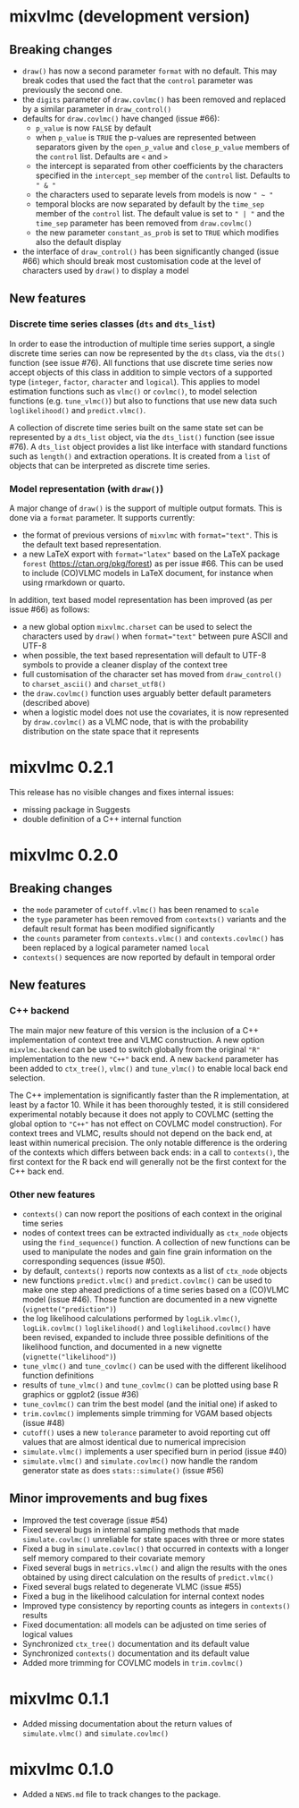 # mixvlmc (development version)
## Breaking changes
* `draw()` has now a second parameter `format` with no default. This may break
  codes that used the fact that the `control` parameter was previously the 
  second one. 
* the `digits` parameter of `draw.covlmc()` has been removed and replaced by a
  similar parameter in `draw_control()`
* defaults for `draw.covlmc()` have changed (issue #66):
  * `p_value` is now `FALSE` by default
  * when `p_value` is `TRUE` the p-values are represented between separators 
    given by the `open_p_value` and `close_p_value` members of the `control`
    list. Defaults are `<` and `>`
  * the intercept is separated from other coefficients by the characters
    specified in the `intercept_sep` member of the `control` list. Defaults
    to `" & "`
  * the characters used to separate levels from models is now `" ~ "`
  * temporal blocks are now separated by default by the `time_sep` member
    of the `control` list. The default value is set to `" | "` and the
    `time_sep` parameter has been removed from `draw.covlmc()`
  * the new parameter `constant_as_prob` is set to `TRUE` which modifies also
    the default display
* the interface of `draw_control()` has been significantly changed (issue #66)
  which should break most customisation code at the level of characters used
  by `draw()` to display a model

## New features
### Discrete time series classes (`dts` and `dts_list`)
In order to ease the introduction of multiple time series support, a single
discrete time series can now be represented by the `dts` class, via the `dts()`
function (see issue #76). All functions that use discrete time series now accept
objects of this class in addition to simple vectors of a supported type
(`integer`, `factor`, `character` and `logical`). This applies to model
estimation functions such as `vlmc()` or `covlmc()`, to model selection functions
(e.g. `tune_vlmc()`) but also to functions that use new data such
`loglikelihood()` and `predict.vlmc()`.

A collection of discrete time series built on the same state set can be 
represented by a `dts_list` object, via the `dts_list()` function (see 
issue #76). A `dts_list` object provides a list like interface with standard
functions such as `length()` and extraction operations. It is created from a 
`list` of objects that can be interpreted as discrete time series. 

### Model representation (with `draw()`)
A major change of `draw()` is the support of multiple output formats. This is
done via a `format` parameter. It supports currently:

* the format of previous versions of `mixvlmc` with `format="text"`. This is
  the default text based representation.
* a new LaTeX export with `format="latex"` based on the LaTeX package `forest` 
  (<https://ctan.org/pkg/forest>) as per issue #66. This can be used to include
  (CO)VLMC models in LaTeX document, for instance when using rmarkdown or quarto.

In addition, text based model representation has been improved (as per 
issue #66) as follows:

* a new global option `mixvlmc.charset` can be used to select the characters
  used by `draw()` when `format="text"` between pure ASCII and UTF-8
* when possible, the text based representation will default to UTF-8 symbols to 
  provide a cleaner display of the context tree
* full customisation of the character set has moved from `draw_control()` to 
  `charset_ascii()` and `charset_utf8()`
* the `draw.covlmc()` function uses arguably better default parameters 
  (described above)
* when a logistic model does not use the covariates, it is now represented 
  by `draw.covlmc()` as a VLMC node, that is with the probability distribution
  on the state space that it represents

# mixvlmc 0.2.1
This release has no visible changes and fixes internal issues:

* missing package in Suggests
* double definition of a C++ internal function

# mixvlmc 0.2.0

## Breaking changes
* the `mode` parameter of `cutoff.vlmc()` has been renamed to `scale`
* the `type` parameter has been removed from `contexts()` variants and the 
  default result format has been modified significantly
* the `counts` parameter from `contexts.vlmc()` and `contexts.covlmc()` has
  been replaced by a logical parameter named `local`
* `contexts()` sequences are now reported by default in temporal order

## New features
### C++ backend
The main major new feature of this version is the inclusion of a C++ 
implementation of context tree and VLMC construction. A new option 
`mixvlmc.backend` can be used to switch globally from the original `"R"` 
implementation to the new `"C++"` back end. A new `backend` parameter has
been added to `ctx_tree()`, `vlmc()` and `tune_vlmc()` to enable local back end
selection. 

The C++ implementation is significantly faster than the R implementation, at 
least by a factor 10. While it has been thoroughly tested, it is still 
considered experimental notably because it does not apply to COVLMC (setting the 
global  option to `"C++"` has not effect on COVLMC model construction). For 
context trees and VLMC, results should not depend on the back end, at least 
within numerical precision. The only notable difference is the ordering of the 
contexts which differs between back ends: in a call to `contexts()`, the first 
context for the R back end will generally not be the first context for the C++ 
back end. 

### Other new features
* `contexts()` can now report the positions of each context in the original time
  series
* nodes of context trees can be extracted individually as `ctx_node` objects 
  using the `find_sequence()` function. A collection of new functions can be
  used to manipulate the nodes and gain fine grain information on the 
  corresponding sequences (issue #50). 
* by default, `contexts()` reports now contexts as a list of `ctx_node` objects
* new functions `predict.vlmc()` and `predict.covlmc()` can be used to make one 
  step ahead predictions of a time series based on a (CO)VLMC model (issue #46).
  Those function are documented in  a new vignette (`vignette("prediction")`)
* the log likelihood calculations performed by `logLik.vlmc()`, `logLik.covlmc()`
  `loglikelihood()` and `loglikelihood.covlmc()` have been revised, expanded to 
  include three possible definitions of the likelihood function, and documented 
  in a new vignette (`vignette("likelihood")`)
* `tune_vlmc()` and `tune_covlmc()` can be used with the different likelihood 
  function definitions
* results of `tune_vlmc()` and `tune_covlmc()` can be plotted using base R 
  graphics or ggplot2 (issue #36)
* `tune_covlmc()` can trim the best model (and the initial one) if asked to  
* `trim.covlmc()` implements simple trimming for VGAM based objects (issue #48)
* `cutoff()` uses a new `tolerance` parameter to avoid reporting cut off values
  that are almost identical due to numerical imprecision 
* `simulate.vlmc()` implements a user specified burn in period (issue #40)
* `simulate.vlmc()` and `simulate.covlmc()` now handle the random generator 
  state as does `stats::simulate()` (issue #56)
  
## Minor improvements and bug fixes
* Improved the test coverage (issue #54)
* Fixed several bugs in internal sampling methods that made `simulate.covlmc()`
  unreliable for state spaces with three or more states
* Fixed a bug in `simulate.covlmc()` that occurred in contexts with a longer 
  self memory compared to their covariate memory
* Fixed several bugs in `metrics.vlmc()` and align the results with the ones
  obtained by using direct calculation on the results of `predict.vlmc()`
* Fixed several bugs related to degenerate VLMC (issue #55)
* Fixed a bug in the likelihood calculation for internal context nodes
* Improved type consistency by reporting counts as integers in `contexts()` 
  results
* Fixed documentation: all models can be adjusted on time series of logical 
  values
* Synchronized `ctx_tree()` documentation and its default value
* Synchronized `contexts()` documentation and its default value
* Added more trimming for COVLMC models in `trim.covlmc()`

# mixvlmc 0.1.1

* Added missing documentation about the return values of `simulate.vlmc()` and
  `simulate.covlmc()`

# mixvlmc 0.1.0

* Added a `NEWS.md` file to track changes to the package.
